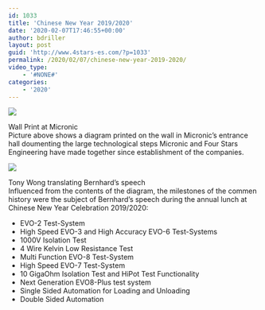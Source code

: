 ```yaml
---
id: 1033
title: 'Chinese New Year 2019/2020'
date: '2020-02-07T17:46:55+00:00'
author: bdriller
layout: post
guid: 'http://www.4stars-es.com/?p=1033'
permalink: /2020/02/07/chinese-new-year-2019-2020/
video_type:
    - '#NONE#'
categories:
    - '2020'
---
```


[![](http://www.4stars-es.com/wp-content/uploads/2021/02/MicronicCompanyProfile.jpg)](http://www.4stars-es.com/wp-content/uploads/2021/02/MicronicCompanyProfile.jpg) <figcaption>Wall Print at Micronic</figcaption>
Picture above shows a diagram printed on the wall in Micronic’s entrance hall doumenting the large technological steps Micronic and Four Stars Engineering have made together since establishment of the companies.

[![](http://www.4stars-es.com/wp-content/uploads/2021/02/Speech.jpg)](http://www.4stars-es.com/wp-content/uploads/2021/02/Speech.jpg) <figcaption>Tony Wong translating Bernhard’s speech</figcaption> 
Influenced from the contents of the diagram, the milestones of the commen history were the subject of Bernhard’s speech during the annual lunch at Chinese New Year Celebration 2019/2020:

- EVO-2 Test-System
- High Speed EVO-3 and High Accuracy EVO-6 Test-Systems
- 1000V Isolation Test
- 4 Wire Kelvin Low Resistance Test
- Multi Function EVO-8 Test-System
- High Speed EVO-7 Test-System
- 10 GigaOhm Isolation Test and HiPot Test Functionality
- Next Generation EVO8-Plus test system
- Single Sided Automation for Loading and Unloading
- Double Sided Automation
